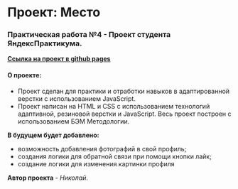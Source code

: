 # Проект: Место
### Практическая работа №4 - Проект студента ЯндексПрактикума.

**[Ссылка на проект в github pages](https://nickolausss.github.io/mesto/)**

#### О проекте:
* Проект сделан для практики и отработки навыков в адаптированной верстки с использованием JavaScript.
* Проект написан на HTML и CSS с использованием технологий адаптивной, резиновой верстки и JavaScript. Весь проект построен с использованием БЭМ Методологии.

**В будущем будет добавлено:**
- возможность добавления фотографий в свой профиль;
- создания логики для обратной связи при помощи кнопки лайк;
- создание логики для изменения картинки профиля

 **Автор проекта** - *Николай*.